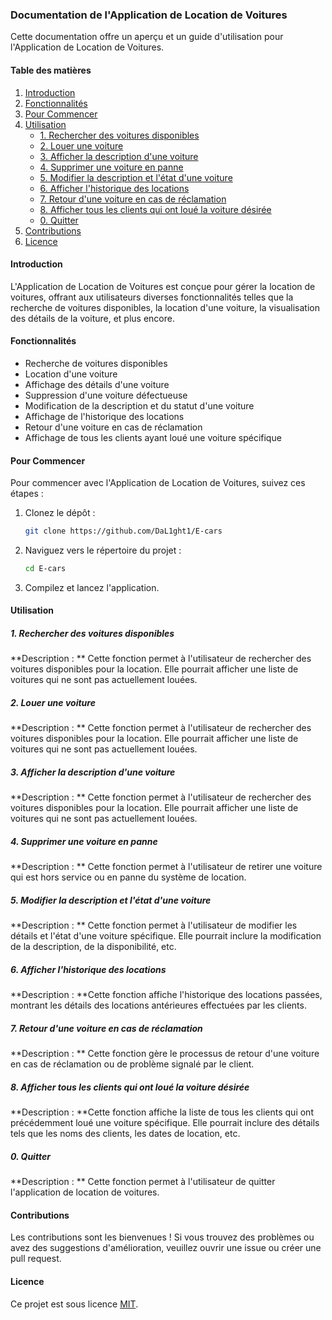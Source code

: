 ### Documentation de l'Application de Location de Voitures

Cette documentation offre un aperçu et un guide d'utilisation pour l'Application de Location de Voitures.

#### Table des matières

1. [Introduction](#introduction)
2. [Fonctionnalités](#fonctionnalités)
3. [Pour Commencer](#pour-commencer)
4. [Utilisation](#utilisation)
   - [1. Rechercher des voitures disponibles](#1-rechercher-des-voitures-disponibles)
   - [2. Louer une voiture](#2-louer-une-voiture)
   - [3. Afficher la description d'une voiture](#3-afficher-la-description-dune-voiture)
   - [4. Supprimer une voiture en panne](#4-supprimer-une-voiture-en-panne)
   - [5. Modifier la description et l'état d'une voiture](#5-modifier-la-description-et-letat-dune-voiture)
   - [6. Afficher l'historique des locations](#6-afficher-lhistorique-des-locations)
   - [7. Retour d'une voiture en cas de réclamation](#7-retour-dune-voiture-en-cas-de-reclamation)
   - [8. Afficher tous les clients qui ont loué la voiture désirée](#8-afficher-tous-les-clients-qui-ont-loue-la-voiture-desiree)
   - [0. Quitter](#0-quitter)
5. [Contributions](#contributions)
6. [Licence](#licence)

#### Introduction

L'Application de Location de Voitures est conçue pour gérer la location de voitures, offrant aux utilisateurs diverses fonctionnalités telles que la recherche de voitures disponibles, la location d'une voiture, la visualisation des détails de la voiture, et plus encore.

#### Fonctionnalités

- Recherche de voitures disponibles
- Location d'une voiture
- Affichage des détails d'une voiture
- Suppression d'une voiture défectueuse
- Modification de la description et du statut d'une voiture
- Affichage de l'historique des locations
- Retour d'une voiture en cas de réclamation
- Affichage de tous les clients ayant loué une voiture spécifique

#### Pour Commencer

Pour commencer avec l'Application de Location de Voitures, suivez ces étapes :

1. Clonez le dépôt :

   ```bash
   git clone https://github.com/DaL1ght1/E-cars
   ```

2. Naviguez vers le répertoire du projet :

   ```bash
   cd E-cars
   ```

3. Compilez et lancez l'application.

#### Utilisation

##### 1. Rechercher des voitures disponibles
**Description : ** Cette fonction permet à l'utilisateur de rechercher des voitures disponibles pour la location. Elle pourrait afficher une liste de voitures qui ne sont pas actuellement louées.

##### 2. Louer une voiture
**Description : ** Cette fonction permet à l'utilisateur de rechercher des voitures disponibles pour la location. Elle pourrait afficher une liste de voitures qui ne sont pas actuellement louées.

##### 3. Afficher la description d'une voiture
**Description : ** Cette fonction permet à l'utilisateur de rechercher des voitures disponibles pour la location. Elle pourrait afficher une liste de voitures qui ne sont pas actuellement louées.

##### 4. Supprimer une voiture en panne
**Description : ** Cette fonction permet à l'utilisateur de retirer une voiture qui est hors service ou en panne du système de location.

##### 5. Modifier la description et l'état d'une voiture
**Description : ** Cette fonction permet à l'utilisateur de modifier les détails et l'état d'une voiture spécifique. Elle pourrait inclure la modification de la description, de la disponibilité, etc.

##### 6. Afficher l'historique des locations
**Description : **Cette fonction affiche l'historique des locations passées, montrant les détails des locations antérieures effectuées par les clients.

##### 7. Retour d'une voiture en cas de réclamation
**Description : ** Cette fonction gère le processus de retour d'une voiture en cas de réclamation ou de problème signalé par le client.

##### 8. Afficher tous les clients qui ont loué la voiture désirée
**Description : **Cette fonction affiche la liste de tous les clients qui ont précédemment loué une voiture spécifique. Elle pourrait inclure des détails tels que les noms des clients, les dates de location, etc.

##### 0. Quitter
**Description : ** Cette fonction permet à l'utilisateur de quitter l'application de location de voitures. 

#### Contributions

Les contributions sont les bienvenues ! Si vous trouvez des problèmes ou avez des suggestions d'amélioration, veuillez ouvrir une issue ou créer une pull request.

#### Licence

Ce projet est sous licence [MIT](LICENSE).
